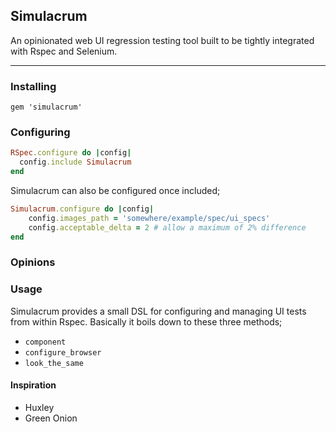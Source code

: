## Simulacrum

An opinionated web UI regression testing tool built to be tightly integrated with Rspec and Selenium.

***

### Installing
`gem 'simulacrum'`

### Configuring

```ruby
RSpec.configure do |config|
  config.include Simulacrum
end
```

Simulacrum can also be configured once included;

```ruby
Simulacrum.configure do |config|
	config.images_path = 'somewhere/example/spec/ui_specs'
	config.acceptable_delta = 2 # allow a maximum of 2% difference
end
```

### Opinions

### Usage

Simulacrum provides a small DSL for configuring and managing UI tests from within Rspec. Basically it boils down to these three methods;

- `component`
- `configure_browser`
- `look_the_same`

#### Inspiration

- Huxley
- Green Onion
